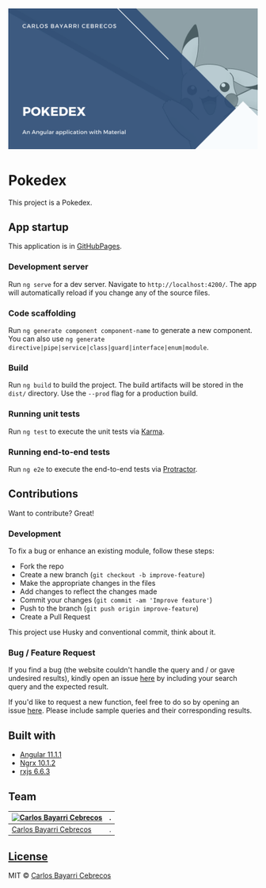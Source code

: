 
# ![Cover](https://github.com/CarlosBayarri/pokedex/blob/main/cover.png)
# Pokedex

This project is a Pokedex.

## App startup
This application is in [GitHubPages](https://carlosbayarri.github.io/pokedex/).

### Development server

Run `ng serve` for a dev server. Navigate to `http://localhost:4200/`. The app will automatically reload if you change any of the source files.

### Code scaffolding

Run `ng generate component component-name` to generate a new component. You can also use `ng generate directive|pipe|service|class|guard|interface|enum|module`.

### Build

Run `ng build` to build the project. The build artifacts will be stored in the `dist/` directory. Use the `--prod` flag for a production build.

### Running unit tests

Run `ng test` to execute the unit tests via [Karma](https://karma-runner.github.io).

### Running end-to-end tests

Run `ng e2e` to execute the end-to-end tests via [Protractor](http://www.protractortest.org/).

## Contributions

Want to contribute? Great!

### Development

To fix a bug or enhance an existing module, follow these steps:

- Fork the repo
- Create a new branch (`git checkout -b improve-feature`)
- Make the appropriate changes in the files
- Add changes to reflect the changes made
- Commit your changes (`git commit -am 'Improve feature'`)
- Push to the branch (`git push origin improve-feature`)
- Create a Pull Request 

This project use Husky and conventional commit, think about it.

### Bug / Feature Request

If you find a bug (the website couldn't handle the query and / or gave undesired results), kindly open an issue [here](https://github.com/CarlosBayarri/pokedex/issues/new) by including your search query and the expected result.

If you'd like to request a new function, feel free to do so by opening an issue [here](https://github.com/CarlosBayarri/pokedex/issues/new). Please include sample queries and their corresponding results.


## Built with 

- [Angular 11.1.1](https://github.com/angular/angular-cli/blob/master/README.md)
- [Ngrx 10.1.2](https://github.com/ngrx/platform)
- [rxjs 6.6.3](https://github.com/ReactiveX/rxjs)

## Team

[![Carlos Bayarri Cebrecos](https://avatars2.githubusercontent.com/u/31616221?s=400&u=f32637806040e934196bf7850b798a36867f5220&v=4)](https://github.com/CarlosBayarri)|.
---|---
[Carlos Bayarri Cebrecos ](https://github.com/CarlosBayarri)|.

## [License](https://github.com/CarlosBayarri/pokedex/LICENSE.md)

MIT © [Carlos Bayarri Cebrecos ](https://github.com/CarlosBayarri/pokedex/blob/master/LICENSE)
